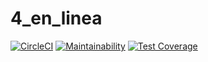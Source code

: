 # 4_en_linea
[![CircleCI](https://dl.circleci.com/status-badge/img/gh/ELCOMANDANTE18/4_en_linea/tree/master.svg?style=svg)](https://dl.circleci.com/status-badge/redirect/gh/ELCOMANDANTE18/4_en_linea/tree/master)
[![Maintainability](https://api.codeclimate.com/v1/badges/e2993db794c5e7414daf/maintainability)](https://codeclimate.com/github/ELCOMANDANTE18/4_en_linea/maintainability)
[![Test Coverage](https://api.codeclimate.com/v1/badges/e2993db794c5e7414daf/test_coverage)](https://codeclimate.com/github/ELCOMANDANTE18/4_en_linea/test_coverage)
